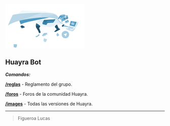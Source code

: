 ![Huayra Bot](https://github.com/Humboldti/huayra-bot/blob/master/huayra_bot.png?raw=true)

## Huayra Bot

**_Comandos:_**

[**/reglas**](http://telegra.ph/Huayra-GNULinux-10-28) - Reglamento del grupo.

[**/foros**](http://foros.comunidadhuayra.org) - Foros de la comunidad Huayra.

[**/images**](http://telegra.ph/Huayra-GNULinux---Imágenes-11-11) - Todas las versiones de Huayra.
____

> Figueroa Lucas
